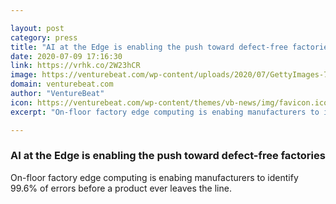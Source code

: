 ```yaml
---

layout: post
category: press
title: "AI at the Edge is enabling the push toward defect-free factories"
date: 2020-07-09 17:16:30
link: https://vrhk.co/2W23hCR
image: https://venturebeat.com/wp-content/uploads/2020/07/GettyImages-726796087.jpg?w=1200&strip=all
domain: venturebeat.com
author: "VentureBeat"
icon: https://venturebeat.com/wp-content/themes/vb-news/img/favicon.ico
excerpt: "On-floor factory edge computing is enabing manufacturers to identify 99.6% of errors before a product ever leaves the line."

---
```


### AI at the Edge is enabling the push toward defect-free factories

On-floor factory edge computing is enabing manufacturers to identify 99.6% of errors before a product ever leaves the line.